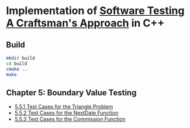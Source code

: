 # Implementation of [Software Testing A Craftsman's Approach](https://www.amazon.com/Software-Testing-Craftsmans-Approach-Third/dp/1466560681) in C++

## Build

```bash
mkdir build
cd build
cmake ..
make
```

## Chapter 5: Boundary Value Testing

- [5.5.1 Test Cases for the Triangle Problem](test/boundary/test_triangle.cpp)
- [5.5.2 Test Cases for the NextDate Function](test/boundary/test_nextdate.cpp)
- [5.5.3 Test Cases for the Commission Function](test/boundary/test_commission.cpp)
